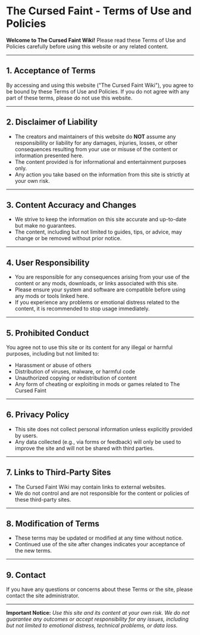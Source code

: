 
# The Cursed Faint - Terms of Use and Policies

**Welcome to The Cursed Faint Wiki!**
Please read these Terms of Use and Policies carefully before using this website or any related content.

---

## 1. Acceptance of Terms

By accessing and using this website ("The Cursed Faint Wiki"), you agree to be bound by these Terms of Use and Policies. If you do not agree with any part of these terms, please do not use this website.

---

## 2. Disclaimer of Liability

* The creators and maintainers of this website do **NOT** assume any responsibility or liability for any damages, injuries, losses, or other consequences resulting from your use or misuse of the content or information presented here.
* The content provided is for informational and entertainment purposes only.
* Any action you take based on the information from this site is strictly at your own risk.

---

## 3. Content Accuracy and Changes

* We strive to keep the information on this site accurate and up-to-date but make no guarantees.
* The content, including but not limited to guides, tips, or advice, may change or be removed without prior notice.

---

## 4. User Responsibility

* You are responsible for any consequences arising from your use of the content or any mods, downloads, or links associated with this site.
* Please ensure your system and software are compatible before using any mods or tools linked here.
* If you experience any problems or emotional distress related to the content, it is recommended to stop usage immediately.

---

## 5. Prohibited Conduct

You agree not to use this site or its content for any illegal or harmful purposes, including but not limited to:

* Harassment or abuse of others
* Distribution of viruses, malware, or harmful code
* Unauthorized copying or redistribution of content
* Any form of cheating or exploiting in mods or games related to The Cursed Faint

---

## 6. Privacy Policy

* This site does not collect personal information unless explicitly provided by users.
* Any data collected (e.g., via forms or feedback) will only be used to improve the site and will not be shared with third parties.

---

## 7. Links to Third-Party Sites

* The Cursed Faint Wiki may contain links to external websites.
* We do not control and are not responsible for the content or policies of these third-party sites.

---

## 8. Modification of Terms

* These terms may be updated or modified at any time without notice.
* Continued use of the site after changes indicates your acceptance of the new terms.

---

## 9. Contact

If you have any questions or concerns about these Terms or the site, please contact the site administrator.

---

**Important Notice:**
*Use this site and its content at your own risk. We do not guarantee any outcomes or accept responsibility for any issues, including but not limited to emotional distress, technical problems, or data loss.*


